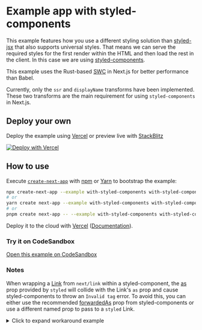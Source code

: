 # Example app with styled-components

This example features how you use a different styling solution than [styled-jsx](https://github.com/vercel/styled-jsx) that also supports universal styles. That means we can serve the required styles for the first render within the HTML and then load the rest in the client. In this case we are using [styled-components](https://github.com/styled-components/styled-components).

This example uses the Rust-based [SWC](https://nextjs.org/docs/advanced-features/compiler#styled-components) in Next.js for better performance than Babel.

Currently, only the `ssr` and `displayName` transforms have been implemented. These two transforms are the main requirement for using `styled-components` in Next.js.

## Deploy your own

Deploy the example using [Vercel](https://vercel.com?utm_source=github&utm_medium=readme&utm_campaign=next-example) or preview live with [StackBlitz](https://stackblitz.com/github/vercel/next.js/tree/canary/examples/with-styled-components)

[![Deploy with Vercel](https://vercel.com/button)](https://vercel.com/new/git/external?repository-url=https://github.com/vercel/next.js/tree/canary/examples/with-styled-components&project-name=with-styled-components&repository-name=with-styled-components)

## How to use

Execute [`create-next-app`](https://github.com/vercel/next.js/tree/canary/packages/create-next-app) with [npm](https://docs.npmjs.com/cli/init) or [Yarn](https://yarnpkg.com/lang/en/docs/cli/create/) to bootstrap the example:

```bash
npx create-next-app --example with-styled-components with-styled-components-app
# or
yarn create next-app --example with-styled-components with-styled-components-app
# or
pnpm create next-app -- --example with-styled-components with-styled-components-app
```

Deploy it to the cloud with [Vercel](https://vercel.com/new?utm_source=github&utm_medium=readme&utm_campaign=next-example) ([Documentation](https://nextjs.org/docs/deployment)).

### Try it on CodeSandbox

[Open this example on CodeSandbox](https://codesandbox.io/s/github/vercel/next.js/tree/canary/examples/with-styled-components)

### Notes

When wrapping a [Link](https://nextjs.org/docs/api-reference/next/link) from `next/link` within a styled-component, the [as](https://styled-components.com/docs/api#as-polymorphic-prop) prop provided by `styled` will collide with the Link's `as` prop and cause styled-components to throw an `Invalid tag` error. To avoid this, you can either use the recommended [forwardedAs](https://styled-components.com/docs/api#forwardedas-prop) prop from styled-components or use a different named prop to pass to a `styled` Link.

<details>
<summary>Click to expand workaround example</summary>
<br />

**components/StyledLink.js**

```javascript
import Link from 'next/link'
import styled from 'styled-components'

const StyledLink = ({ as, children, className, href }) => (
  <Link href={href} as={as} passHref>
    <a className={className}>{children}</a>
  </Link>
)

export default styled(StyledLink)`
  color: #0075e0;
  text-decoration: none;
  transition: all 0.2s ease-in-out;

  &:hover {
    color: #40a9ff;
  }

  &:focus {
    color: #40a9ff;
    outline: none;
    border: 0;
  }
`
```

**pages/index.js**

```javascript
import StyledLink from 'components/StyledLink'

export default () => (
  <StyledLink href="/post/[pid]" forwardedAs="/post/abc">
    First post
  </StyledLink>
)
```

</details>
